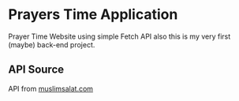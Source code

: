 # Prayers Time Application
Prayer Time Website using simple Fetch API also this is my very first (maybe) back-end project.

## API Source
API from [muslimsalat.com](http://muslimsalat.com/)
